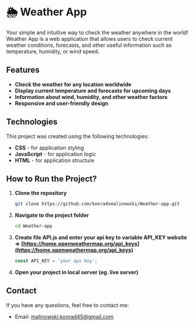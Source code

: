 # 🌦️ Weather App

Your simple and intuitive way to check the weather anywhere in the world! Weather App is a web application that allows users to check current weather conditions, forecasts, and other useful information such as temperature, humidity, or wind speed.

## Features

- **Check the weather for any location worldwide**
- **Display current temperature and forecasts for upcoming days**
- **Information about wind, humidity, and other weather factors**
- **Responsive and user-friendly design**

## Technologies

This project was created using the following technologies:

- **CSS** - for application styling
- **JavaScript** - for application logic
- **HTML** - for application structure

## How to Run the Project?

1. **Clone the repository**
   ```bash
   git clone https://github.com/konradxmalinowski/Weather-app.git
   ```
2. **Navigate to the project folder**
   ```bash
   cd Weather-app
   ```
3. **Create file API.js and enter your api key to variable API_KEY website => [https://home.openweathermap.org/api_keys](https://home.openweathermap.org/api_keys)**
   ```js
   const API_KEY = 'your api key';
   ```
4. **Open your project in local server (eg. live server)**

## Contact

If you have any questions, feel free to contact me:

- Email: [malinowski.konrad45@gmail.com](malinowski.konrad45@gmail.com)

